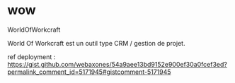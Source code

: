 # wow
WorldOfWorkcraft

World Of Workcraft est un outil type CRM / gestion de projet.

ref deployment : 
https://gist.github.com/webaxones/54a9aee13bd9152e900ef30a0fcef3ed?permalink_comment_id=5171945#gistcomment-5171945